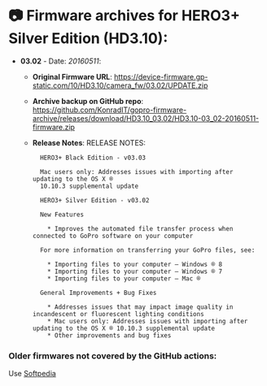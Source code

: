 # 📷 Firmware archives for HERO3+ Silver Edition (HD3.10):

- **03.02** - Date: *20160511*:
	- **Original Firmware URL**: https://device-firmware.gp-static.com/10/HD3.10/camera_fw/03.02/UPDATE.zip
	- **Archive backup on GitHub repo**: https://github.com/KonradIT/gopro-firmware-archive/releases/download/HD3.10_03.02/HD3.10-03_02-20160511-firmware.zip
	- **Release Notes**:
            RELEASE NOTES:
			
			HERO3+ Black Edition - v03.03
			
			Mac users only: Addresses issues with importing after updating to the OS X ®
			10.10.3 supplemental update
			
			HERO3+ Silver Edition - v03.02
			
			New Features
			
			  * Improves the automated file transfer process when connected to GoPro software on your computer
			
			For more information on transferring your GoPro files, see:
			
			  * Importing files to your computer – Windows ® 8
			  * Importing files to your computer – Windows ® 7
			  * Importing files to your computer – Mac ®
			
			General Improvements + Bug Fixes
			
			  * Addresses issues that may impact image quality in incandescent or fluorescent lighting conditions
			  * Mac users only: Addresses issues with importing after updating to the OS X ® 10.10.3 supplemental update
			  * Other improvements and bug fixes
			
			

### Older firmwares not covered by the GitHub actions:

Use [Softpedia](https://drivers.softpedia.com/dyn-search.php?search_term=Hero3+Silver&p_category=2)